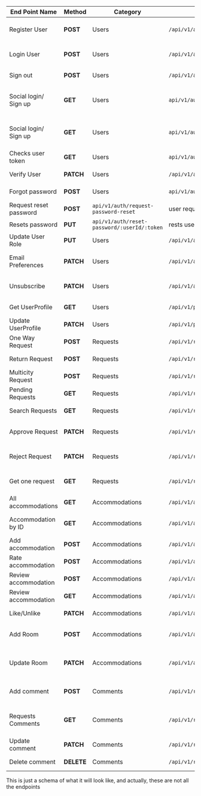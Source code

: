 | End Point Name         | Method     | Category                                    | EndPoint                               | Description                                   |
| ---------------------- | ---------- | ------------------------------------------- | -------------------------------------- | --------------------------------------------- |
| Register User          | **POST**   | Users                                       | `/api/v1/auth/signup`                  | This registers a users to the system          |
| Login User             | **POST**   | Users                                       | `/api/v1/auth/sigin`                   | This signs in a user to the system            |
| Sign out               | **POST**   | Users                                       | `/api/v1/auth/signout`                 | Logs out signed in user                       |
| Social login/ Sign up  | **GET**    | Users                                       | `api/v1/auth/facebook`                 | Log in and sign up user via facebook account  |
| Social login/ Sign up  | **GET**    | Users                                       | `api/v1/auth/google`                   | Log in and sign up user via facebook account  |
| Checks user token      | **GET**    | Users                                       | `api/v1/auth/check-user`               | Checks user token                             |
| Verify User            | **PATCH**  | Users                                       | `/api/v1/auth/verify?token=`           | User verify account                           |
| Forgot password        | **POST**   | Users                                       | `api/v1/auth/forgot-password`          | if user forget password                       |
| Request reset password | **POST**   | `api/v1/auth/request-password-reset`        | user requests password reset           |
| Resets password        | **PUT**    | `api/v1/auth/reset-password/:userId/:token` | rests user password                    |
| Update User Role       | **PUT**    | Users                                       | `/api/v1/auth/update-role`             | Manager can update user roles                 |
| Email Preferences      | **PATCH**  | Users                                       | `/api/v1/auth/email-preferences`       | Change email notification preferences         |
| Unsubscribe            | **PATCH**  | Users                                       | `/api/v1/auth/unsubscribe`             | Unsubscribe from email notifications          |
| Get UserProfile        | **GET**    | Users                                       | `/api/v1/profile/`                     | Gets the user profile                         |
| Update UserProfile     | **PATCH**  | Users                                       | `/api/v1/profile`                      | Updates user profile                          |
| One Way Request        | **POST**   | Requests                                    | `/api/v1/requests/oneway`              | Creates a oneway request                      |
| Return Request         | **POST**   | Requests                                    | `/api/v1/requests/oneway`              | Creates a oneway request                      |
| Multicity Request      | **POST**   | Requests                                    | `/api/v1/requests/multi_city`          | Creates a oneway request                      |
| Pending Requests       | **GET**    | Requests                                    | `/api/v1/requests/`                    | Manager get all pending requests              |
| Search Requests        | **GET**    | Requests                                    | `/api/v1/requests?{params}`            | Users can search through requests             |
| Approve Request        | **PATCH**  | Requests                                    | `/api/v1/requests/approve/{id}`        | Manager Approve request using Request Id      |
| Reject Request         | **PATCH**  | Requests                                    | `/api/v1/requests/reject/{id}`         | Manager Reject request using Request Id       |
| Get one request        | **GET**    | Requests                                    | `/api/v1/requests/{id}`                | Manager and request owner can get it by id    |
| All accommodations     | **GET**    | Accommodations                              | `/api/v1/accommodations`               | Get all accommodations                        |
| Accommodation by ID    | **GET**    | Accommodations                              | `/api/v1/accommodations/{id}`          | Get accommodation by ID                       |
| Add accommodation      | **POST**   | Accommodations                              | `/api/v1/accommodations`               | Create accommodation                          |
| Rate accommodation     | **POST**   | Accommodations                              | `/api/v1/accommodations/{id}/ratings`  | Rate an accommodation                         |
| Review accommodation   | **POST**   | Accommodations                              | `/api/v1/accommodations/{id}/feedback` | Add feedback to accommodation                 |
| Review accommodation   | **GET**    | Accommodations                              | `/api/v1/accommodations/{id}/feedback` | Get feedback to accommodation                 |
| Like/Unlike            | **PATCH**  | Accommodations                              | `/api/v1/accommodations/{id}/like`     | User to like/unlike accommodation             |
| Add Room               | **POST**   | Accommodations                              | `/api/v1/accommodations/createroom`    | Travel Admin to add rooms to an accommodation |
| Update Room            | **PATCH**  | Accommodations                              | `/api/v1/accommodations/rooms/{id}`    | Update details of a accommodation's room      |
| Add comment            | **POST**   | Comments                                    | `/api/v1/request/{id}/comment`         | User can comment on Requests by Id            |
| Requests Comments      | **GET**    | Comments                                    | `/api/v1/request/{id}/comment`         | User get all comments they added to requests  |
| Update comment         | **PATCH**  | Comments                                    | `/api/v1/requests/comments/{id}`       | User update comment by Id                     |
| Delete comment         | **DELETE** | Comments                                    | `/api/v1/requests/comments/{id}`       | User delete comment by Id                     |

This is just a schema of what it will look like, and actually, these are not all the endpoints
